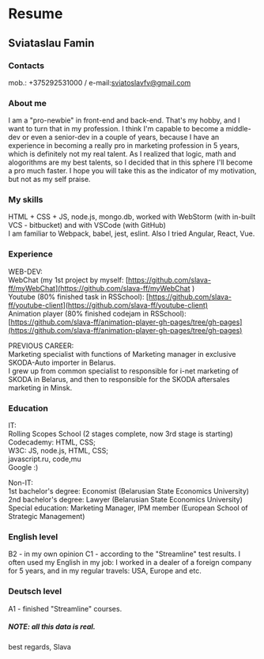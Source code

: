 # Resume

## Sviataslau Famin

### Contacts
mob.: +375292531000 / e-mail:sviatoslavfv@gmail.com

### About me
I am a "pro-newbie" in front-end and back-end. That's my hobby, and I want to turn that in my profession. I think I'm capable to become a middle-dev or even a senior-dev in a couple of years, because I have an experience in becoming a really pro in marketing profession in 5 years, which is definitely not my real talent. As I realized that logic, math and alogorithms are my best talents, so I decided that in this sphere I'll become a pro much faster. I hope you will take this as the indicator of my motivation, but not as my self praise.

### My skills
HTML + CSS + JS, node.js, mongo.db, worked with WebStorm (with in-built VCS - bitbucket) and with VSCode (with GitHub)  
I am familiar to Webpack, babel, jest, eslint. Also I tried Angular, React, Vue.

### Experience  
WEB-DEV:  
WebChat (my 1st project by myself: [https://github.com/slava-ff/myWebChat](https://github.com/slava-ff/myWebChat  )  
Youtube (80% finished task in RSSchool): [https://github.com/slava-ff/youtube-client](https://github.com/slava-ff/youtube-client)  
Animation player (80% finished codejam in RSSchool): [https://github.com/slava-ff/animation-player-gh-pages/tree/gh-pages](https://github.com/slava-ff/animation-player-gh-pages/tree/gh-pages)

PREVIOUS CAREER:  
Marketing specialist with functions of Marketing manager in exclusive SKODA-Auto importer in Belarus.  
I grew up from common specialist to responsible for i-net marketing of SKODA in Belarus, and then to responsible for the SKODA aftersales marketing in Minsk.

### Education  
IT:  
Rolling Scopes School (2 stages complete, now 3rd stage is starting)  
Codecademy: HTML, CSS;  
W3C: JS, node.js, HTML, CSS;  
javascript.ru, code,mu  
Google :)  

Non-IT:  
1st bachelor's degree: Economist (Belarusian State Economics University)  
2nd bachelor's degree: Lawyer (Belarusian State Economics University)  
Special education: Marketing Manager, IPM member (European School of Strategic Management)

### English level
B2 - in my own opinion
C1 - according to the "Streamline" test results. I often used my English in my job: I worked in a dealer of a foreign company for 5 years, and in my regular travels: USA, Europe and etc.

### Deutsch level  
A1 - finished "Streamline" courses.

##### NOTE: all this data is real. 

best regards,
Slava
